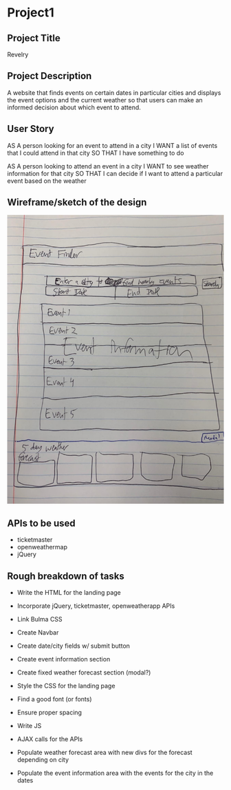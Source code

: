 # Project1

## Project Title 

Revelry

## Project Description

A website that finds events on certain dates in particular cities and displays the event options and the current weather so that users can make an informed decision about which event to attend. 

## User Story

AS A person looking for an event to attend in a city
I WANT a list of events that I could attend in that city
SO THAT I have something to do

AS A person looking to attend an event in a city
I WANT to see weather information for that city
SO THAT I can decide if I want to attend a particular event based on the weather

## Wireframe/sketch of the design

![](assets/images/sketch.jpg)

## APIs to be used

* ticketmaster
* openweathermap
* jQuery

## Rough breakdown of tasks

* Write the HTML for the landing page
* Incorporate jQuery, ticketmaster, openweatherapp APIs
* Link Bulma CSS
* Create Navbar
* Create date/city fields w/ submit button
* Create event information section
* Create fixed weather forecast section (modal?)

* Style the CSS for the landing page
* Find a good font (or fonts)
* Ensure proper spacing

* Write JS
* AJAX calls for the APIs
* Populate weather forecast area with new divs for the forecast depending on city
* Populate the event information area with the events for the city in the dates